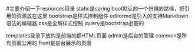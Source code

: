 #主要介绍一下resources目录
static是spring boot默认的一个扫描的路径，把引用的资源放在这里
bootstrap是样式控制组件
editormd是引入的支持Markdown语法的编辑器
css是全局样式控制
jquery是bootstrap必要的

templates目录下放的是前端的额HTML页面
admin是后台的管理
common是所有页面公用的
front是前台展示的页面
